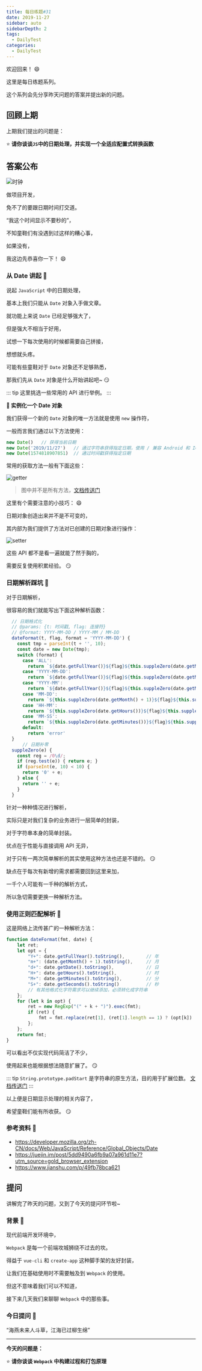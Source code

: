 ```yaml
---
title: 每日练题#31
date: 2019-11-27
sidebar: auto
sidebarDepth: 2
tags: 
  - DailyTest
categories:
  - DailyTest
---
```


欢迎回来！ :smile:

这里是每日练题系列。 

这个系列会先分享昨天问题的答案并提出新的问题。

<!-- more -->

## 回顾上期

上期我们提出的问题是：

:star: **请你谈谈`JS`中的日期处理，并实现一个全适应配置式转换函数** 

## 答案公布

![时钟](https://blog-img-1252360401.cos.ap-guangzhou.myqcloud.com/20191127-1.jpg)

做项目开发，

免不了的要跟日期时间打交道。

“我这个时间显示不要秒的”，

不知童鞋们有没遇到过这样的糟心事，

如果没有，

我这边先恭喜你一下！ :smile:

### 从 Date 讲起 :flags:

说起 `JavaScript` 中的日期处理，

基本上我们只能从 `Date` 对象入手做文章。

就功能上来说 `Date` 已经足够强大了，

但是强大不相当于好用，

试想一下每次使用的时候都需要自己拼接，

想想就头疼。

可能有些童鞋对于 `Date` 对象还不足够熟悉，

那我们先从 `Date` 对象是什么开始讲起吧~ :smirk:

::: tip
这里挑选一些常用的 API 进行举例。
:::

**:rocket: 实例化一个 Date 对象**

我们获得一个新的 `Date` 对象的唯一方法就是使用 `new` 操作符，

一般而言我们通过以下方法使用：

``` javascript 
new Date()   // 获得当前日期
new Date('2019/11/27')   // 通过字符串获得指定日期，使用 / 兼容 Android 和 IOS
new Date(1574818907851)  // 通过时间戳获得指定日期
```
常用的获取方法一般有下面这些：

![getter](https://blog-img-1252360401.cos.ap-guangzhou.myqcloud.com/20191127-2.png)

> 图中并不是所有方法，[文档传送门](https://developer.mozilla.org/zh-CN/docs/Web/JavaScript/Reference/Global_Objects/Date)

这里有个需要注意的小技巧： :smile:

日期对象创造出来并不是不可变的，

其内部为我们提供了方法对已创建的日期对象进行操作：

![setter](https://blog-img-1252360401.cos.ap-guangzhou.myqcloud.com/20191127-3.png)

这些 API 都不是看一遍就能了然于胸的，

需要反复使用积累经验。 :smirk:

### 日期解析踩坑 :flags:

对于日期解析，

很容易的我们就能写出下面这种解析函数：

``` javascript
  // 日期格式化
  // @params: {t: 时间戳, flag: 连接符}
  // @format: YYYY-MM-DD / YYYY-MM / MM-DD
  dateFormat(t, flag, format = 'YYYY-MM-DD') {
    const tmp = parseInt(t + '', 10);
    const date = new Date(tmp);
    switch (format) {
      case 'ALL':
        return `${date.getFullYear()}${flag}${this.suppleZero(date.getMonth() + 1)}${flag}${this.suppleZero(date.getDate())} ${this.suppleZero(date.getHours())}:${this.suppleZero(date.getMinutes())}:${this.suppleZero(date.getSeconds())}`;
      case 'YYYY-MM-DD':
        return `${date.getFullYear()}${flag}${this.suppleZero(date.getMonth() + 1)}${flag}${this.suppleZero(date.getDate())}`;
      case 'YYYY-MM':
        return `${date.getFullYear()}${flag}${this.suppleZero(date.getMonth() + 1)}`;
      case 'MM-DD':
        return `${this.suppleZero(date.getMonth() + 1)}${flag}${this.suppleZero(date.getDate())}`;
      case 'HH-MM':
        return `${this.suppleZero(date.getHours())}${flag}${this.suppleZero(date.getMinutes())}`;
      case 'MM-SS':
        return `${this.suppleZero(date.getMinutes())}${flag}${this.suppleZero(date.getSeconds())}`;
      default:
        return 'error'
  }
      // 日期补零
  suppleZero(e) {
    const reg = /0\d/;
    if (reg.test(e)) { return e; }
    if (parseInt(e, 10) < 10) {
      return '0' + e;
    } else {
      return '' + e;
    }
  }
```

针对一种种情况进行解析，

实际只是对我们复杂的业务进行一层简单的封装，

对于字符串本身的简单封装。

优点在于性能与直接调用 API 无异，

对于只有一两次简单解析的其实使用这种方法也还是不错的。 :smirk:

缺点在于每次有新增的需求都需要回到这里来加，

一千个人可能有一千种的解析方式，

所以急切需要更换一种解析方法。

### 使用正则匹配解析 :flags:

这是网络上流传甚广的一种解析方法：

``` javascript
function dateFormat(fmt, date) {
    let ret;
    let opt = {
        "Y+": date.getFullYear().toString(),        // 年
        "m+": (date.getMonth() + 1).toString(),     // 月
        "d+": date.getDate().toString(),            // 日
        "H+": date.getHours().toString(),           // 时
        "M+": date.getMinutes().toString(),         // 分
        "S+": date.getSeconds().toString()          // 秒
        // 有其他格式化字符需求可以继续添加，必须转化成字符串
    };
    for (let k in opt) {
        ret = new RegExp("(" + k + ")").exec(fmt);
        if (ret) {
            fmt = fmt.replace(ret[1], (ret[1].length == 1) ? (opt[k]) : (opt[k].padStart(ret[1].length, "0")))
        };
    };
    return fmt;
}
```
可以看出不仅实现代码简洁了不少，

使用起来也能根据想法随意扩展了。 :smirk:

::: tip
`String.prototype.padStart` 是字符串的原生方法，目的用于扩展位数。 [文档传送门](https://developer.mozilla.org/zh-CN/docs/Web/JavaScript/Reference/Global_Objects/String/padStart) 
:::

以上便是日期显示处理的相关内容了，

希望童鞋们能有所收获。 :smirk:

### 参考资料 :flags:

- https://developer.mozilla.org/zh-CN/docs/Web/JavaScript/Reference/Global_Objects/Date
- https://juejin.im/post/5dd9490a6fb9a07a961d11e7?utm_source=gold_browser_extension
- https://www.jianshu.com/p/49fb78bca621

## 提问

讲解完了昨天的问题，又到了今天的提问环节啦~

### 背景 :flags:

现代前端开发环境中，

`Webpack` 是每一个前端攻城狮绕不过去的坎。

得益于 `vue-cli` 和 `create-app` 这种脚手架的友好封装，

让我们在基础使用时不需要触及到 `Webpack` 的使用。

但这不意味着我们可以不知道，

接下来几天我们来聊聊 `Webpack` 中的那些事。

### 今日提问 :flags:

“海燕未来人斗草，江海已过柳生绵”

---

**今天的问题是：**

:star: **请你谈谈 `Webpack` 中构建过程和打包原理** 